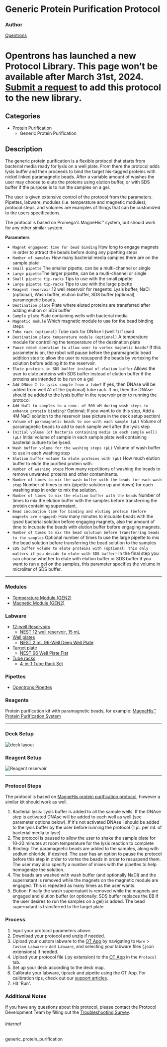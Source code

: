 # Generic Protein Purification Protocol

### Author
[Opentrons](https://opentrons.com/)


# Opentrons has launched a new Protocol Library. This page won’t be available after March 31st, 2024. [Submit a request](https://docs.google.com/forms/d/e/1FAIpQLSdYYp9QCKow4nn0KlCVsMS3HX0eJ0N9O7-erajKvcpT0lWbSg/viewform) to add this protocol to the new library.

## Categories
* Protein Purification
    * Generic Protein Purification

## Description

The generic protein purification is a flexible protocol that starts from bacterial
media ready for lysis on a well plate. From there the protocol adds lysis buffer
and then proceeds to bind the target his-tagged proteins with nickel linked paramagnetic beads. After a variable amount of washes the user may choose to
elute the proteins using elution buffer, or with SDS buffer if the purpose is to
run the samples on a gel.

The user is given extensive control of the protocol from the parameters. Pipettes, labware, modules (i.e. temperature and magnetic modules), protocol steps, and volumes are examples of things that can be customized to the users specifications.

The protocol is based on Promega's MagneHis™ system, but should work for any other similar system.

**Parameters**

* `Magnet engagment time for bead binding` How long to engage magnets in order to attract the beads before doing any pipetting steps
* `Number of samples` How many bacterial media samples there are on the sample plate
* `Small pipette` The smaller pipette, can be a multi-channel or single
* `Large pipette`The larger pipette, can be a multi-channel or single
* `Small pipette tip-racks` Tips to use with the small pipette
* `Large pipette tip-racks` Tips to use with the large pipette
* `Reagent reservoir` 12 well reservoir for reagents: Lysis buffer, NaCl (optional), Wash buffer, elution buffer, SDS buffer (optional), paramegnetic beads.
* `Destination plate` Plate where eluted proteins are transferred after adding elution or SDS buffer
* `Sample plate` Plate containing wells with bacterial media
* `Magnetic module` Which magnetic module to use for the bead binding steps
* `Tube rack (optional)` Tube rack for DNAse I (well 1) if used.
* `Destination plate temperature module (optional)` A temperature module for controlling the temperature of the destination plate
* `Pause robot operation to allow user to vortex magnetic beads?` If this parameter is on, the robot will pause before the paramagnetic bead addition step to allow the user to resuspend the beads by vortexing the solution before adding it to the reservoir.
* `Elute proteins in SDS buffer instead of elution buffer` Allows the user to elute proteins with SDS buffer instead of elution buffer if the proteins are intended to be run on a gel
* `Add DNAse I to lysis sample from a tube?` If yes, then DNAse will be added from well A1 of the (optional) tube rack. If no, then the DNAse should be added to the lysis buffer in the reservoir prior to running the protocol
* `Add NaCl to samples to a conc. of 500 mM during wash steps to enhance protein binding?` Optional; If you want to do this step, Add a 4M NaCl solution to the reservoir (see picture in the deck setup section)
* `Volume of paramagnetic beads to use with each sample (µL)` Volume of paramagnetic beads to add to each sample well after the lysis step
* `Initial volume (of bacteria containing media in each sample well) (µL)` Initial volume of sample in each sample plate well containing bacterial culture to be lysed.
* `Wash buffer volume for the washing steps (µL)` Volume of wash buffer to use in each washing step
* `Elution buffer volume to elute proteins with (µL)` How much elution buffer to elute the purified protein with.
* `Number of washing steps` How many repetitions of washing the beads to remove unwanted proteins and other contaminants.
* `Number of times to mix the wash buffer with the beads for each wash step` Number of times to mix (pipette solution up and down) for each washing step in order to mix the solution.
* `Number of times to mix the elution buffer with the beads` Number of times to mix the elution buffer with the samples before transferring the protein containing supernatant.
* `Bead incubation time for binding and eluting protein (before magnets are engaged)` How many minutes to incubate beads with the lysed bacterial solution before engaging magnets, also the amount of time to incubate the beads with elution buffer before engaging magnets.
* `Number of times to mix the bead solution before transferring beads to the samples` Optional number of times to use the large pipette to mix the bead solution before transferring the bead solution to the samples
* `SDS buffer volume to elute proteins with (optional: this only matters if you decide to elute with SDS buffer)` In the final step you can choose whether to elute with elution buffer or SDS buffer if you want to run a gel on the samples, this parameter specifies the volume in microliter of SDS buffer.

---

### Modules
* [Temperature Module (GEN2)](https://shop.opentrons.com/collections/hardware-modules/products/tempdeck)
* [Magnetic Module (GEN2)](https://shop.opentrons.com/collections/hardware-modules/products/magdeck)

### Labware
* [12-well Reservoirs](https://labware.opentrons.com/?category=reservoir)
	* [NEST 12 well reservoir, 15 mL](https://shop.opentrons.com/nest-12-well-reservoirs-15-ml/)
* [Well plates](https://labware.opentrons.com/?category=wellPlate)
	* [NEST 2 mL 96-Well Deep Well Plate](https://shop.opentrons.com/nest-2-ml-96-well-deep-well-plate-v-bottom/)
* [Target plate](https://labware.opentrons.com/?category=wellPlate)
	* [NEST 96 Well Plate Flat](https://shop.opentrons.com/nest-96-well-plate-flat/)
* [Tube racks](https://labware.opentrons.com/?category=tubeRack)
	* [4-in-1 Tube Rack Set](https://shop.opentrons.com/4-in-1-tube-rack-set/)

### Pipettes
* [Opentrons Pipettes](https://opentrons.com/pipettes/)

### Reagents
Protein purification kit with paramagnetic beads, for example: [MagneHis™ Protein Purification System](https://www.promega.com/products/protein-purification/protein-purification-kits/magnehis-protein-purification-system/?catNum=V8500#protocols)

---

### Deck Setup
![deck layout](https://opentrons-protocol-library-website.s3.amazonaws.com/custom-README-images/generic_protein_purification/deck.jpg)

### Reagent Setup
![Reagent reservoir](https://opentrons-protocol-library-website.s3.amazonaws.com/custom-README-images/generic_protein_purification/liquids.jpg)

---

### Protocol Steps
The protocol is based on [MagneHis protein purification protocol](https://www.promega.com/-/media/files/resources/protocols/technical-manuals/0/magnehis-protein-purification-system-protocol.pdf?rev=cbf49f7cf6fa4696b965c92c1f8e9c72&sc_lang=en), however a similar kit should work as well.
1. Bacterial lysis: Lysis buffer is added to all the sample wells. If the DNAse step is activated DNAse will be added to each well as well (see parameter options below). If it's not activated DNAse I should be added to the lysis buffer by the user before running the protocol (1 µL per mL of bacterial media to lyse)
2. The protocol is paused to allow the user to shake the sample plate for 10-20 minutes at room temperature for the lysis reaction to complete
3. Binding: The paramagnetic beads are added to the samples, along with sodium chloride, if desired. The user has an option to pause the protocol before this step in order to vortex the beads in order to resuspend them. The user may also specify a number of mixes with the pipettes to help homogenize the solution.
4. The beads are washed with wash buffer (and optionally NaCl) and the supernatant is removed while the magnets on the magnetic module are engaged. This is repeated as many times as the user wants.
5. Elution: Finally the wash supernatant is removed while the magnets are engaged and elution buffer (or optionally: SDS buffer replaces the EB if the user desires to run the samples on a gel) is added. The bead supernatant is transferred to the target plate.

### Process
1. Input your protocol parameters above.
2. Download your protocol and unzip if needed.
3. Upload your custom labware to the [OT App](https://opentrons.com/ot-app) by navigating to `More` > `Custom Labware` > `Add Labware`, and selecting your labware files (.json extensions) if needed.
4. Upload your protocol file (.py extension) to the [OT App](https://opentrons.com/ot-app) in the `Protocol` tab.
5. Set up your deck according to the deck map.
6. Calibrate your labware, tiprack and pipette using the OT App. For calibration tips, check out our [support articles](https://support.opentrons.com/en/collections/1559720-guide-for-getting-started-with-the-ot-2).
7. Hit 'Run'.

### Additional Notes
If you have any questions about this protocol, please contact the Protocol Development Team by filling out the [Troubleshooting Survey](https://protocol-troubleshooting.paperform.co/).

###### Internal
generic_protein_purification
